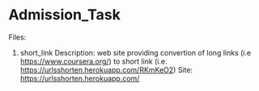 # Admission_Task

Files:
1. short_link
     Description: web site providing convertion of long links (i.e https://www.coursera.org/) to short link (i.e. https://urlsshorten.herokuapp.com/RKmKeO2)
     Site: https://urlsshorten.herokuapp.com/
